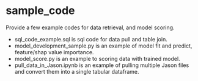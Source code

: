 # sample_code
Provide a few example codes for data retrieval, and model scoring. 
- sql_code_example.sql is sql code for data pull and table join.
- model_development_sample.py is an example of model fit and predict, feature/shap value importance.
- model_score.py is an example to scoring data with trained model.
- pull_data_in_Jason.ipynb is an example of pulling multiple Jason files and convert them into a single tabular dataframe.

